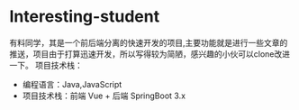 # Interesting-student
有料同学，其是一个前后端分离的快速开发的项目,主要功能就是进行一些文章的推送，项目由于打算迅速开发，所以写得较为简陋，感兴趣的小伙可以clone改进一下。
项目技术栈：
<ul>
  <li>编程语言：Java,JavaScript</li>
  <li>项目技术栈：前端 Vue + 后端 SpringBoot 3.x</li>
</ul>
